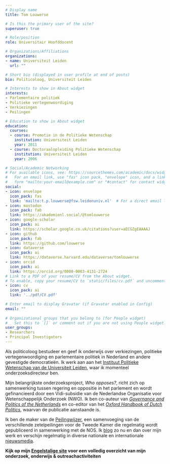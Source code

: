 ```yaml
---
# Display name
title: Tom Louwerse

# Is this the primary user of the site?
superuser: true

# Role/position
role: Universitair Hoofddocent

# Organizations/Affiliations
organizations:
- name: Universiteit Leiden
  url: ""

# Short bio (displayed in user profile at end of posts)
bio: Politicoloog, Universiteit Leiden

# Interests to show in About widget
interests:
- Parlementaire politiek
- Politieke vertegenwoordiging
- Verkiezingen
- Peilingen

# Education to show in About widget
education:
  courses:
  - course: Promotie in de Politieke Wetenschap
    institution: Universiteit Leiden
    year: 2011
  - course: Doctoraalopleiding Politieke Wetenschap
    institution: Universiteit Leiden
    year: 2006

# Social/Academic Networking
# For available icons, see: https://sourcethemes.com/academic/docs/widgets/#icons
#   For an email link, use "fas" icon pack, "envelope" icon, and a link in the
#   form "mailto:your-email@example.com" or "#contact" for contact widget.
social:
- icon: envelope
  icon_pack: fas
  link: 'mailto:t.p.louwerse@fsw.leidenuniv.nl'  # For a direct email link, use "mailto:test@example.org".
- icon: mastodon
  icon_pack: fab
  link: https://akademienl.social/@tomlouwerse
- icon: google-scholar
  icon_pack: ai
  link: https://scholar.google.co.uk/citations?user=aECGZgEAAAAJ
- icon: github
  icon_pack: fab
  link: https://github.com/louwerse
- icon: dataverse
  icon_pack: ai
  link: https://dataverse.harvard.edu/dataverse/tomlouwerse
- icon: orcid
  icon_pack: ai
  link: https://orcid.org/0000-0003-4131-2724
# Link to a PDF of your resume/CV from the About widget.
# To enable, copy your resume/CV to `static/files/cv.pdf` and uncomment the lines below.  
- icon: cv
  icon_pack: ai
  link: '../pdf/CV.pdf'

# Enter email to display Gravatar (if Gravatar enabled in Config)
email: ""
  
# Organizational groups that you belong to (for People widget)
#   Set this to `[]` or comment out if you are not using People widget.  
user_groups:
- Researchers
- Principal Investigators
---
```


Als politicoloog bestudeer en geef ik onderwijs over verkiezingen, politieke vertegenwoordiging en parlementaire politiek in Nederland en andere gevestigde democratieën. Ik werk aan aan het [Instituut Politieke Wetenschap van de Universiteit Leiden](https://www.universiteitleiden.nl/medewerkers/tom-louwerse#tab-1), waar ik momenteel onderzoeksdirecteur ben. 

Mijn belangrijkste onderzoeksproject, *Who opposes?*, richt zich op samenwerking tussen regering en oppositie in het parlement en wordt gefinancieerd door een Vidi-subsidie van de Nederlandse Organisatie voor Wetenschappelijk Onderzoek (NWO). Ik ben co-auteur van [*Governance and Politics of the Netherlands*](/publication/2020-andeweg-irwin-louwerse/) en co-editor van het [*Oxford Handbook of Dutch Politics*](/publication/2024-de-lange-louwerse-t-hart-van-ham/), waarvan de publicatie aanstaande is.  

Ik ben de maker van de [Peilingwijzer](http://peilingwijzer.tomlouwerse.nl), een samenvoeging van de verschillende zetelpeilingen voor de Tweede Kamer die regelmatig wordt gepubliceerd in samenwerking met de NOS. Ik [blog](#blogs) zo nu en dan over mijn werk en verschijn regelmatig in diverse nationale en internationale [nieuwsmedia](#media).
 

**Kijk op mijn [Engelstalige site](../) voor een volledig overzicht van mijn onderzoek, onderwijs & outreachactiviteiten**
